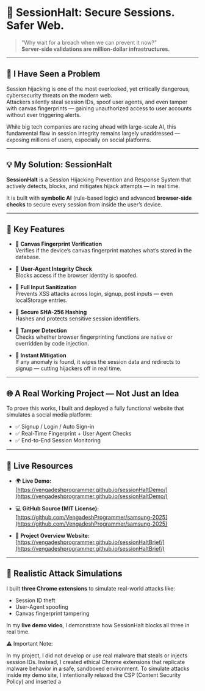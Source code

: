 # 🔐 SessionHalt: Secure Sessions. Safer Web.

> "Why wait for a breach when we can prevent it now?"  
> **Server-side validations are million-dollar infrastructures.**

---

## 🚨 I Have Seen a Problem

Session hijacking is one of the most overlooked, yet critically dangerous, cybersecurity threats on the modern web.  
Attackers silently steal session IDs, spoof user agents, and even tamper with canvas fingerprints — gaining unauthorized access to user accounts without ever triggering alerts.

While big tech companies are racing ahead with large-scale AI, this fundamental flaw in session integrity remains largely unaddressed — exposing millions of users, especially on social platforms.

---

## 💡 My Solution: SessionHalt

**SessionHalt** is a Session Hijacking Prevention and Response System that actively detects, blocks, and mitigates hijack attempts — in real time.

It is built with **symbolic AI** (rule-based logic) and advanced **browser-side checks** to secure every session from inside the user’s device.

---

## 🔑 Key Features

- 🎯 **Canvas Fingerprint Verification**  
  Verifies if the device’s canvas fingerprint matches what’s stored in the database.

- 🧠 **User-Agent Integrity Check**  
  Blocks access if the browser identity is spoofed.

- 🧼 **Full Input Sanitization**  
  Prevents XSS attacks across login, signup, post inputs — even localStorage entries.

- 🔐 **Secure SHA-256 Hashing**  
  Hashes and protects sensitive session identifiers.

- 🧪 **Tamper Detection**  
  Checks whether browser fingerprinting functions are native or overridden by code injection.

- 🚫 **Instant Mitigation**  
  If any anomaly is found, it wipes the session data and redirects to signup — cutting hijackers off in real time.

---

## 🌐 A Real Working Project — Not Just an Idea

To prove this works, I built and deployed a fully functional website that simulates a social media platform:

- ✅ Signup / Login / Auto Sign-in  
- ✅ Real-Time Fingerprint + User Agent Checks  
- ✅ End-to-End Session Monitoring

---

## 🔗 Live Resources

- 🌍 **Live Demo:**  
  [https://vengadeshprogrammer.github.io/sessionHaltDemo/](https://vengadeshprogrammer.github.io/sessionHaltDemo/)

- 💻 **GitHub Source (MIT License):**  
  [https://github.com/VengadeshProgrammer/samsung-2025](https://github.com/VengadeshProgrammer/samsung-2025)

- 📄 **Project Overview Website:**  
  [https://vengadeshprogrammer.github.io/sessionHaltBrief/](https://vengadeshprogrammer.github.io/sessionHaltBrief/)

---

## 🧪 Realistic Attack Simulations

I built **three Chrome extensions** to simulate real-world attacks like:

- Session ID theft  
- User-Agent spoofing  
- Canvas fingerprint tampering  

In my **live demo video**, I demonstrate how SessionHalt blocks all three in real time.

⚠️ Important Note:

In my project, I did not develop or use real malware that steals or injects session IDs.
Instead, I created ethical Chrome extensions that replicate malware behavior in a safe, sandboxed environment.
To simulate attacks inside my demo site, I intentionally relaxed the CSP (Content Security Policy) and inserted a <script> tag that allows controlled script injection — solely for testing and demonstration purposes.


Despite not having two identical devices for precise benchmarking, I achieved **high accuracy** using real-world logic.  
SessionHalt checks fingerprinting functions directly — making it **very difficult to bypass** without rewriting an entire browser.

---

## 📉 Real Impact

- ❌ Without SessionHalt: ~85% session hijack success rate  
- ✅ With SessionHalt: <2% success rate — hijacks blocked or redirected immediately

---

## 🔮 Designed for the Future

While SessionHalt currently uses symbolic AI, its framework is designed for **future integration of ML models** for behavioral anomaly detection — making it a strong foundation for building **AI-powered cybersecurity tools for Bharat**.

---

## 🚀 If I Reach the Top 10…

I will:

- 🌍 Scale it across apps, sites, and platforms globally  
- 🔧 Make session security universal, simple, and developer-friendly  

---

## ❤️ This Is My Mission

- I have **researched and tested** for months  
- Thought deeply — even in my sleep  
- Obfuscated critical logic for safety  
- Built a full site + simulation tools  
- Packaged everything with **real attacks and real defense**

While others wait for big companies to fix these problems —  
**I’ve built a solution for everyone, already.**

---

## ⚡ SessionHalt isn’t just a project — it’s a movement.  
Let’s make **Bharat** safer.  
Let’s solve for tomorrow — **today**.


This is Vengadesh.r 14 years old boy in india, Tamilnadu, natchiyarkoil who developed session hijacking prevention and response system for solve for tomorrow by samsung 2025
NOTE:
  <h1>CSP IS COMPROMISED FOR MALICIOUS EXTENSION TESTING PURPOSES. REMOVE THE CSP HTML TAG BEFORE USE!</h1>

